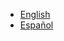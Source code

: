 * [English](en)
* [Español](es)
<!--
* [Français](fr)
* [limba română](ro)
* [русский язык](ru)
* [Magyar](hu)
* [हिन्दी](hi)
* [Português](pt-br)
* [Tiếng Việt](vn)
* [中文](zh)
-->

